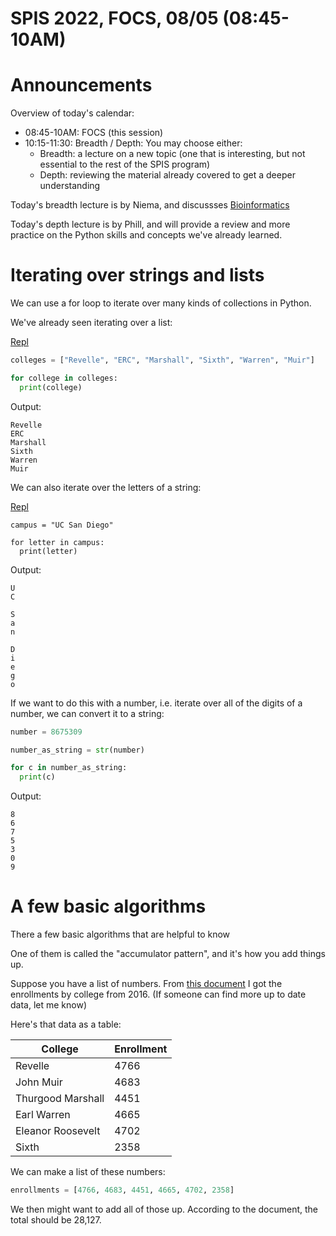 # SPIS 2022, FOCS, 08/05 (08:45-10AM)

# Announcements

Overview of today's calendar:

* 08:45-10AM: FOCS (this session)
* 10:15-11:30: Breadth / Depth: You may choose either:
  - Breadth: a lecture on a new topic (one that is interesting, but not essential to the rest of the SPIS program)
  - Depth: reviewing the material already covered to get a deeper understanding

Today's breadth lecture is by Niema, and discussses [Bioinformatics](https://docs.google.com/presentation/d/1c9ifVpexhycfEROZDKP4T-NK0nbj0f11FsKsr81yiug/edit#slide=id.p)

Today's depth lecture is by Phill, and will provide a review and more practice on the Python skills and concepts we've already learned.

# Iterating over strings and lists

We can use a for loop to iterate over many kinds of collections in Python.

We've already seen iterating over a list:

[Repl](https://replit.com/@phtcon/spis2022-FOCS-0805#main.py)

```python
colleges = ["Revelle", "ERC", "Marshall", "Sixth", "Warren", "Muir"]

for college in colleges: 
  print(college)
```

Output:

```
Revelle
ERC
Marshall
Sixth
Warren
Muir
```

We can also iterate over the letters of a string:

[Repl](https://replit.com/@phtcon/spis2022-FOCS-0805-1#main.py)

```
campus = "UC San Diego"

for letter in campus:
  print(letter)
```

Output:

```
U
C
 
S
a
n
 
D
i
e
g
o
```

If we want to do this with a number, i.e. iterate over all of the digits of a number, we can convert it to a string:

```python
number = 8675309

number_as_string = str(number)

for c in number_as_string:
  print(c)
```

Output:

```
8
6
7
5
3
0
9
```

# A few basic algorithms

There a few basic algorithms that are helpful to know

One of them is called the "accumulator pattern", and it's how you add things up.

Suppose you have a list of numbers.  From [this document](https://ir.ucsd.edu/_files/stats-data/enrollment/ugcoll.pdf) I got the enrollments by college from 2016.  (If someone can find more up to date data, let me know)

Here's that data as a table:

| College | Enrollment |
|---------|------------|
| Revelle | 4766       |
| John Muir | 4683     |
| Thurgood Marshall | 4451 |
| Earl Warren | 4665 |
| Eleanor Roosevelt | 4702 | 
| Sixth | 2358 |

We can make a list of these numbers:

```python
enrollments = [4766, 4683, 4451, 4665, 4702, 2358]
```

We then might want to add all of those up.  According to the document, the total should be 28,127.
